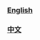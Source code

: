 ### [English](en-us/development/[English]-Custody-API) 
### [中文](zh-cn/development/[Chinese-Simplified]-Custody-API)